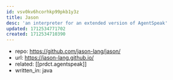 ```yaml
---
id: vsv0kv6hcorhkp99pkb1y3z
title: Jason
desc: 'an interpreter for an extended version of AgentSpeak'
updated: 1712534771702
created: 1712534710390
---
```


- repo: https://github.com/jason-lang/jason/
- url: https://jason-lang.github.io/
- related: [[prdct.agentspeak]]
- written_in: java